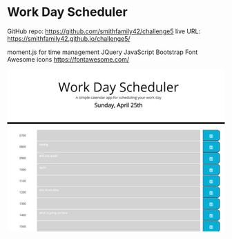 # Work Day Scheduler
GitHub repo: https://github.com/smithfamily42/challenge5
live URL: https://smithfamily42.github.io/challenge5/

moment.js for time management
JQuery
JavaScript
Bootstrap
Font Awesome icons https://fontawesome.com/

![](2021-04-25-21-54-42.png)